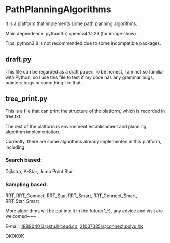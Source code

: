 # PathPlanningAlgorithms
It is a platform that implements some path planning algorithms.

Main dependence: python3.7, opencv4.1.1.26 (for image show) 

Tips: python3.8 is not recommended due to some incompatible packages.

## draft.py 
This file can be regarded as a draft paper. To be honest, I am not so familiar with Python, so I use this file to test if my code has any grammar bugs, pointers bugs or something like that.

## tree_print.py 
This is a file that can print the structure of the platform, which is recorded in tree.txt.

The rest of the platform is environment establishment and planning algorithm implementation.

Currently, there are some algorithms already implemented in this platform, including:

### Search based:
Dijkstra, A-Star, Jump Point Star

### Sampling based:
RRT, RRT_Connect, RRT_Star, RRT_Smart, RRT_Connect_Smart, RRT_Star_Smart

More algorithms will be put into it in the future(^_^), any advice and visit are welcomed~~~

E-mail: 18B904013@stu.hit.eud.cn, 21037385r@connect.polyu.hk

OKOKOK
